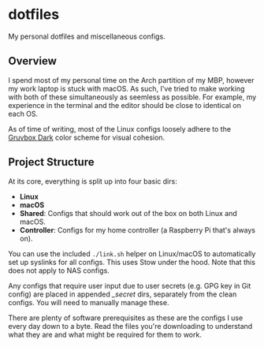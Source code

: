 # dotfiles

My personal dotfiles and miscellaneous configs.

## Overview

I spend most of my personal time on the Arch partition of my MBP, however my work laptop is stuck with macOS. As such, I've tried to make working with both of these simultaneously as seemless as possible. For example, my experience in the terminal and the editor should be close to identical on each OS.

As of time of writing, most of the Linux configs loosely adhere to the [Gruvbox Dark](https://github.com/morhetz/gruvbox) color scheme for visual cohesion.

## Project Structure

At its core, everything is split up into four basic dirs:

- **Linux**
- **macOS**
- **Shared**: Configs that should work out of the box on both Linux and macOS.
- **Controller**: Configs for my home controller (a Raspberry Pi that's always on).

You can use the included `./link.sh` helper on Linux/macOS to automatically set up syslinks for all configs. This uses Stow under the hood. Note that this does not apply to NAS configs.

Any configs that require user input due to user secrets (e.g. GPG key in Git config) are placed in appended *_secret* dirs, separately from the clean configs. You will need to manually manage these.

There are plenty of software prerequisites as these are the configs I use every day down to a byte. Read the files you're downloading to understand what they are and what might be required for them to work.

